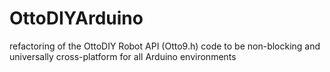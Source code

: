 # OttoDIYArduino
refactoring of the OttoDIY Robot API (Otto9.h) code to be non-blocking and universally cross-platform for all Arduino environments 
